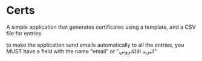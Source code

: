 # Certs

A simple application that generates certificates using a template, and a CSV file for entries


to make the application send emails automatically to all the entries, you MUST have a field with the name "email" or "البريد الالكتروني"

